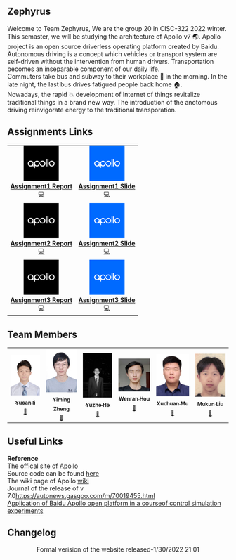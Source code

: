 <!-- ## 2022 Winter CISC-322 Group 20 -->
## Zephyrus
Welcome to Team Zephyrus, We are the group 20 in CISC-322 2022 winter. This semaster, we will be studying the architecture of Apollo v7 :earth_asia:. Apollo project is an open source driverless operating platform created by Baidu. Autonomous driving is a concept which vehicles or transport system are self-driven without the intervention from human drivers. Transportation becomes an inseparable component of our daily life. <br>
Commuters take bus and subway to their workplace :office: in  the morning. In the late night, the last bus drives fatigued people back home :house:.<br>
Nowadays, the rapid :boom: development of Internet of things revitalize traditional things in a brand new way. The introduction of the anotomous driving reinvigorate energy to the traditional transporation.
<!-- [Onq page](https://onq.queensu.ca/d2l/home/642417) <br> -->
<!-- <img src="233333.jpg" width = "300" height = "300" alt="" align=center /> -->
## Assignments Links
<p align="center">
<table align="center" style="width:100%">
<tr>
<td align="center"><a href="https://github.com/Wad098/CISC-322_Group20/blob/gh-pages/doc/CISC_322_G20_assn1_report.pdf"><img src="https://raw.githubusercontent.com/Wad098/CISC-322_Group20/gh-pages/img/apollo.jpg" width="80px;" alt=""/><br /><b>Assignment1 Report</b></a><br /><a href="" title="Code">💻</a> </td>
<td align="center"><a href="https://baidu.com/"><img src="https://raw.githubusercontent.com/Wad098/CISC-322_Group20/gh-pages/img/apollo2.png" width="80px;" alt=""/><br /><b>Assignment1 Slide</b></a><br /><a href="" title="Code">💻</a> </td>
</tr>
<tr>
<td align="center"><a href="https://baidu.com/"><img src="https://raw.githubusercontent.com/Wad098/CISC-322_Group20/gh-pages/img/apollo.jpg" width="80px;" alt=""/><br /><b>Assignment2 Report</b></a><br /><a href="" title="Code">💻</a> </td>
<td align="center"><a href="https://baidu.com/"><img src="https://raw.githubusercontent.com/Wad098/CISC-322_Group20/gh-pages/img/apollo2.png" width="80px;" alt=""/><br /><b>Assignment2 Slide</b></a><br /><a href="" title="Code">💻</a> </td>
</tr>
 <tr>
<td align="center"><a href="https://baidu.com/"><img src="https://raw.githubusercontent.com/Wad098/CISC-322_Group20/gh-pages/img/apollo.jpg" width="80px;" alt=""/><br /><b>Assignment3 Report</b></a><br /><a href="" title="Code">💻</a> </td>
<td align="center"><a href="https://baidu.com/"><img src="https://raw.githubusercontent.com/Wad098/CISC-322_Group20/gh-pages/img/apollo2.png" width="80px;" alt=""/><br /><b>Assignment3 Slide</b></a><br /><a href="" title="Code">💻</a> </td>
</tr>
</table>
</p>

## Team Members
<table>
    <tr>
      <td align="center"><a href="https://github.com/BlairLi"><img src="img/yucan.jpg" width="100px;" alt=""/><br /><sub><b>Yucan li </b></sub></a><sub><br /><a href = "mailto: 18yl259@queesu.ca">📧</a></sub></td>
      <td align="center"><a href="https://github.com/Wad098"><img src="img/yiming.jpg" width="100px;" alt=""/><br /><sub><b>Yiming Zheng </b></sub></a><sub><br /><a href = "mailto: 19yz38@queensu.ca">📧</a></sub></td>
      <td align="center"><a href="https://github.com/hrzzdhyz"><img src="img/yuzhe.jpg" width="100px;" alt=""/><br /><sub><b>Yuzhe He </b></sub></a><sub><br /><a href = "mailto: 18yh46@queensu.ca">📧</a></sub></td>
      <td align="center"><a href="https://github.com/BrightAurora138"><img src="img/wenran.jpg" width="100px;" alt=""/><br /><sub><b>Wenran Hou </b></sub></a><sub><br /><a href = "mailto: 18wh10@queensu.ca">📧</a></sub></td>
      <td align="center"><a href="https://github.com/pawwwn"><img src="img/charlie.jpg" width="100px;" alt=""/><br /><sub><b>Xuchuan Mu </b></sub></a><sub><br /><a href = "mailto: 18xm24@queensu.ca">📧</a></sub></td>
      <td align="center"><a href="https://github.com/19ml13"><img src="img/mukun.jpg" width="100px;" alt=""/><br /><sub><b>Mukun Liu </b></sub></a><sub><br /><a href = "mailto: 19ml13@queensu.ca">📧</a></sub></td>
    </tr>
 </table>


## Useful Links

<b>Reference</b>
<br>
The offical site of <a href="https://apollo.auto/index.html">Apollo</a><br>
Source code can be found <a href="https://github.com/ApolloAuto/apollo">here</a><br>
The wiki page of Apollo <a href="https://en.wikipedia.org/wiki/Self-driving_car">wiki</a><br>
Journal of the release of v 7.0<a href="https://autonews.gasgoo.com/m/70019455.html">https://autonews.gasgoo.com/m/70019455.html</a><br>
<a href="https://onlinelibrary.wiley.com/doi/full/10.1002/cae.22492?saml_referrer">Application of Baidu Apollo open platform in a courseof control simulation experiments</a><br>

## Changelog

<center>Formal verision of the website released-1/30/2022 21:01</center>
